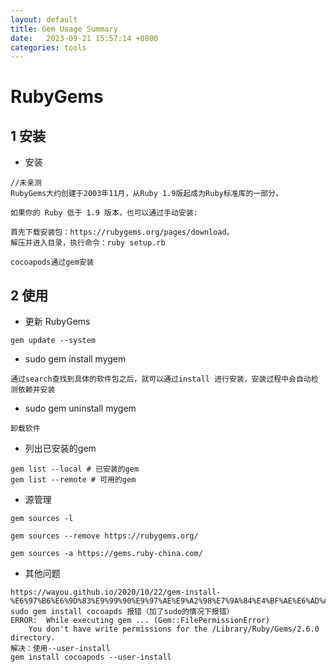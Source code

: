 ```yaml
---
layout: default
title: Gem Usage Summary
date:   2023-09-21 15:57:14 +0800
categories: tools
---
```


# RubyGems
## 1 安装
+ 安装

```
//未亲测
RubyGems大约创建于2003年11月，从Ruby 1.9版起成为Ruby标准库的一部分。

如果你的 Ruby 低于 1.9 版本，也可以通过手动安装:

首先下载安装包：https://rubygems.org/pages/download。
解压并进入目录，执行命令：ruby setup.rb
```

```
cocoapods通过gem安装
```

## 2 使用 

+ 更新 RubyGems

```
gem update --system
```

+ sudo gem install mygem

```
通过search查找到具体的软件包之后，就可以通过install 进行安装，安装过程中会自动检测依赖并安装
```

+ sudo gem uninstall mygem

```
卸载软件
```

+ 列出已安装的gem

```
gem list --local # 已安装的gem
gem list --remote # 可用的gem
```

+ 源管理

```
gem sources -l

gem sources --remove https://rubygems.org/

gem sources -a https://gems.ruby-china.com/
```

+ 其他问题

```
https://wayou.github.io/2020/10/22/gem-install-%E6%97%B6%E6%9D%83%E9%99%90%E9%97%AE%E9%A2%98%E7%9A%84%E4%BF%AE%E6%AD%A3/
sudo gem install cocoapds 报错（加了sudo的情况下报错）
ERROR:  While executing gem ... (Gem::FilePermissionError)
    You don't have write permissions for the /Library/Ruby/Gems/2.6.0 directory.
解决：使用--user-install
gem install cocoapods --user-install
```